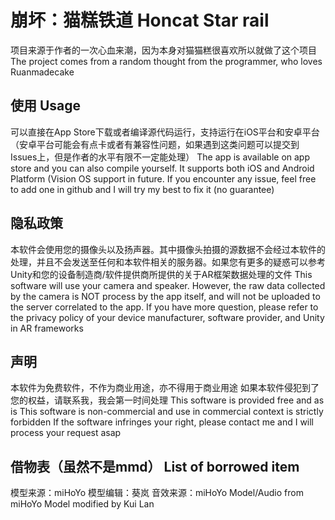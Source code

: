 # 崩坏：猫糕铁道 Honcat Star rail
项目来源于作者的一次心血来潮，因为本身对猫猫糕很喜欢所以就做了这个项目
The project comes from a random thought from the programmer, who loves Ruanmadecake
## 使用 Usage
可以直接在App Store下载或者编译源代码运行，支持运行在iOS平台和安卓平台（安卓平台可能会有点卡或者有兼容性问题，如果遇到这类问题可以提交到Issues上，但是作者的水平有限不一定能处理）
The app is available on app store and you can also compile yourself. It supports both iOS and Android Platform (Vision OS support in future. If you encounter any issue, feel free to add one in github and I will try my best to fix it (no guarantee)
## 隐私政策
本软件会使用您的摄像头以及扬声器。其中摄像头拍摄的源数据不会经过本软件的处理，并且不会发送至任何和本软件相关的服务器。如果您有更多的疑惑可以参考Unity和您的设备制造商/软件提供商所提供的关于AR框架数据处理的文件
This software will use your camera and speaker. However, the raw data collected by the camera is NOT process by the app itself, and will not be uploaded to the server correlated to the app. If you have more question, please refer to the privacy policy of your device manufacturer, software provider, and Unity in AR frameworks
## 声明
本软件为免费软件，不作为商业用途，亦不得用于商业用途
如果本软件侵犯到了您的权益，请联系我，我会第一时间处理
This software is provided free and as is
This software is non-commercial and use in commercial context is strictly forbidden
If the software infringes your right, please contact me and I will process your request asap
## 借物表（虽然不是mmd） List of borrowed item
模型来源：miHoYo
模型编辑：葵岚
音效来源：miHoYo
Model/Audio from miHoYo
Model modified by Kui Lan
